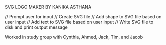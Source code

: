 SVG LOGO MAKER BY KANIKA ASTHANA


// Prompt user for input
// Create SVG file
// Add shape to SVG file based on user input
// Add text to SVG file based on user input
 // Write SVG file to disk and print output message

 Worked in study group with Cynthia, Ahmed, Jack, Tim, and Jacob 